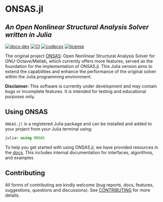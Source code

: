 # ONSAS.jl

## *An Open Nonlinear Structural Analysis Solver written in Julia*

[![docs-dev][dev-img]][dev-url] [![CI][ci-img]][ci-url] [![codecov][cov-img]][cov-url] [![license][lic-img]][lic-url]

[dev-img]: https://img.shields.io/badge/docs-dev-blue.svg
[dev-url]: https://ONSAS.github.io/ONSAS.jl/dev/
[ci-img]: https://github.com/ONSAS/ONSAS.jl/actions/workflows/CI.yml/badge.svg?branch=main
[ci-url]: https://github.com/ONSAS/ONSAS.jl/actions/workflows/CI.yml?query=branch%3Amain
[cov-img]: https://codecov.io/gh/ONSAS/ONSAS.jl/branch/main/graph/badge.svg
[cov-url]: https://codecov.io/gh/ONSAS/ONSAS.jl
[lic-img]: https://img.shields.io/github/license/mashape/apistatus.svg?maxAge=2592000
[lic-url]: https://github.com/ONSAS/ONSAS.jl/blob/main/LICENSE

The original project [ONSAS](https://github.com/ONSAS/ONSAS/): Open Nonlinear Structural Analysis Solver for GNU-Octave/Matlab, which currently offers more features, served as the foundation for the implementation of ONSAS.jl. This Julia version aims to extend the capabilities and enhance the performance of the original solver within the Julia programming environment.

**Disclaimer:** This software is currently under development and may contain bugs or incomplete features. It is intended for testing and educational purposes only. 

## Using ONSAS

`ONSAS.jl` is a registered Julia package and can be installed and added to your project from your Julia terminal using:

```julia
julia> using ONSAS
```

To help you get started with using ONSAS.jl, we have provided resources in the [docs](http://onsas.github.io/ONSAS.jl/dev/). This includes internal documentation for interfaces, algorithms, and examples

## Contributing
All forms of contributing are kindly welcome (bug reports, docs, features, suggestions, questions and discussions). See [CONTRIBUTING](https://github.com/ONSAS/ONSAS.jl/blob/main/CONTRIBUTING.md) for more details.
